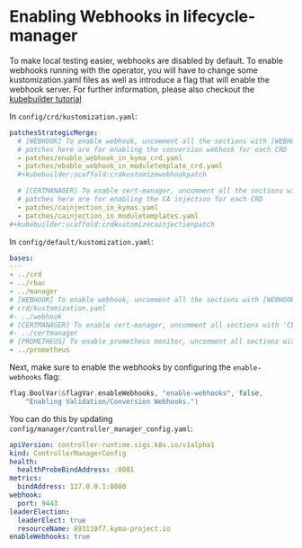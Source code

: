 # Enabling Webhooks in lifecycle-manager

To make local testing easier, webhooks are disabled by default. To enable webhooks running with the operator,
you will have to change some kustomization.yaml files as well as introduce a flag that will enable the webhook server. For further information, please also checkout the [kubebuilder tutorial](https://book.kubebuilder.io/cronjob-tutorial/running-webhook.html)

In `config/crd/kustomization.yaml`:

```yaml
patchesStrategicMerge:
  # [WEBHOOK] To enable webhook, uncomment all the sections with [WEBHOOK] prefix.
  # patches here are for enabling the conversion webhook for each CRD
  - patches/enable_webhook_in_kyma_crd.yaml
  - patches/ebable_webhook_in_moduletemplate_crd.yaml
  #+kubebuilder:scaffold:crdkustomizewebhookpatch

  # [CERTMANAGER] To enable cert-manager, uncomment all the sections with [CERTMANAGER] prefix.
  # patches here are for enabling the CA injection for each CRD
  - patches/cainjection_in_kymas.yaml
  - patches/cainjection_in_moduletemplates.yaml
#+kubebuilder:scaffold:crdkustomizecainjectionpatch
```

In `config/default/kustomization.yaml`:

```yaml
bases:
---
- ../crd
- ../rbac
- ../manager
# [WEBHOOK] To enable webhook, uncomment all the sections with [WEBHOOK] prefix including the one in
# crd/kustomization.yaml
#- ../webhook
# [CERTMANAGER] To enable cert-manager, uncomment all sections with 'CERTMANAGER'. 'WEBHOOK' components are required.
#- ../certmanager
# [PROMETHEUS] To enable prometheus monitor, uncomment all sections with 'PROMETHEUS'.
- ../prometheus
```

Next, make sure to enable the webhooks by configuring the `enable-webhooks` flag:

```go
flag.BoolVar(&flagVar.enableWebhooks, "enable-webhooks", false,
    "Enabling Validation/Conversion Webhooks.")
```

You can do this by updating `config/manager/controller_manager_config.yaml`:

```yaml
apiVersion: controller-runtime.sigs.k8s.io/v1alpha1
kind: ControllerManagerConfig
health:
  healthProbeBindAddress: :8081
metrics:
  bindAddress: 127.0.0.1:8080
webhook:
  port: 9443
leaderElection:
  leaderElect: true
  resourceName: 893110f7.kyma-project.io
enableWebhooks: true
```
